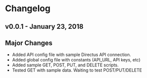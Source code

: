 # Changelog

## v0.0.1 - January 23, 2018

## Major Changes

* Added API config file with sample Directus API connection.
* Added global config file with constants (API_URL, API keys, etc)
* Added sample GET, POST, PUT, and DELETE scripts.
* Tested GET with sample data. Waiting to test POST/PUT/DELETE